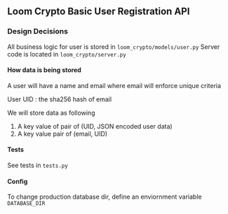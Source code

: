 ## Loom Crypto Basic User Registration API


### Design Decisions

All business logic for user is stored in `loom_crypto/models/user.py`
Server code is located in `loom_crypto/server.py`

#### How data is being stored

A user will have a name and email
where email will enforce unique criteria

User UID : the sha256 hash of email

We will store data as following
1. A key value of pair of (UID, JSON encoded user data)
2. A key value pair of (email, UID)



#### Tests
See tests in `tests.py`

#### Config
To change production database dir, define an enviornment variable `DATABASE_DIR`
